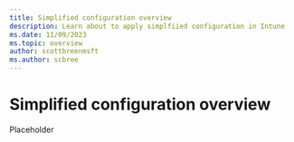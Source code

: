 ```yaml
---
title: Simplified configuration overview
description: Learn about to apply simplfiied configuration in Intune
ms.date: 11/09/2023
ms.topic: overview
author: scottbreenmsft
ms.author: scbree
---
```


# Simplified configuration overview

Placeholder
